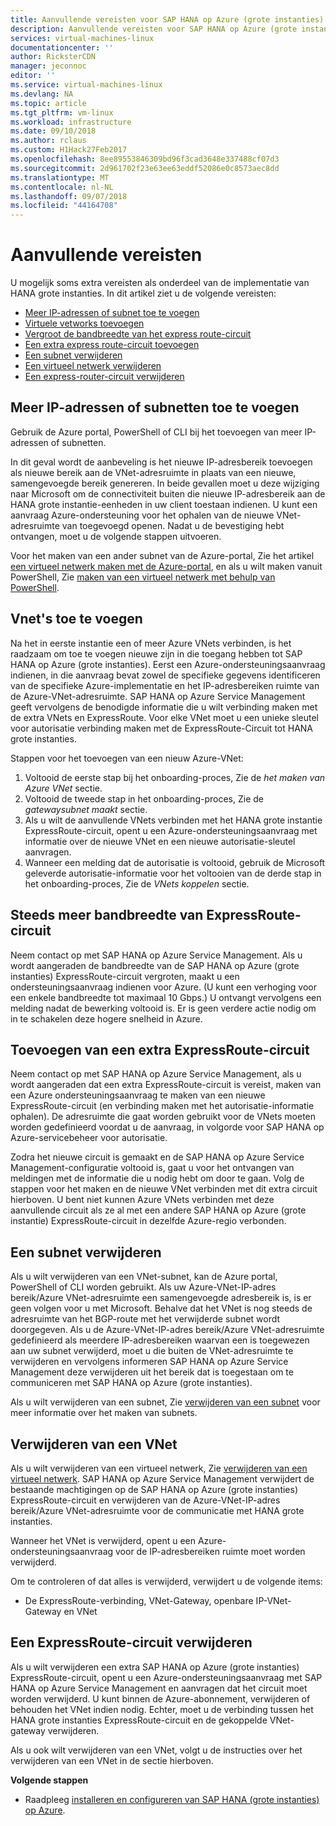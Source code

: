 ```yaml
---
title: Aanvullende vereisten voor SAP HANA op Azure (grote instanties) | Microsoft Docs
description: Aanvullende vereisten voor SAP HANA op Azure (grote instanties).
services: virtual-machines-linux
documentationcenter: ''
author: RicksterCDN
manager: jeconnoc
editor: ''
ms.service: virtual-machines-linux
ms.devlang: NA
ms.topic: article
ms.tgt_pltfrm: vm-linux
ms.workload: infrastructure
ms.date: 09/10/2018
ms.author: rclaus
ms.custom: H1Hack27Feb2017
ms.openlocfilehash: 8ee89553846309bd96f3cad3648e337488cf07d3
ms.sourcegitcommit: 2d961702f23e63ee63eddf52086e0c8573aec8dd
ms.translationtype: MT
ms.contentlocale: nl-NL
ms.lasthandoff: 09/07/2018
ms.locfileid: "44164708"
---
```

# <a name="additional-network-requirements"></a>Aanvullende vereisten

U mogelijk soms extra vereisten als onderdeel van de implementatie van HANA grote instanties. In dit artikel ziet u de volgende vereisten:
- [Meer IP-adressen of subnet toe te voegen ](#adding-more-ip-addresses-or-subnets)
- [Virtuele vetworks toevoegen](#adding-vnets)
- [Vergroot de bandbreedte van het express route-circuit](#increasing-expressroute-circuit-bandwidth)
- [Een extra express route-circuit toevoegen](#adding-an-additional-expressroute-circuit)
- [Een subnet verwijderen](#deleting-a-subnet)
- [Een virtueel netwerk verwijderen](#deleting-a-vnet)
- [Een express-router-circuit verwijderen](#deleting-an-expressroute-circuit)


## <a name="adding-more-ip-addresses-or-subnets"></a>Meer IP-adressen of subnetten toe te voegen

Gebruik de Azure portal, PowerShell of CLI bij het toevoegen van meer IP-adressen of subnetten.

In dit geval wordt de aanbeveling is het nieuwe IP-adresbereik toevoegen als nieuwe bereik aan de VNet-adresruimte in plaats van een nieuwe, samengevoegde bereik genereren. In beide gevallen moet u deze wijziging naar Microsoft om de connectiviteit buiten die nieuwe IP-adresbereik aan de HANA grote instantie-eenheden in uw client toestaan indienen. U kunt een aanvraag Azure-ondersteuning voor het ophalen van de nieuwe VNet-adresruimte van toegevoegd openen. Nadat u de bevestiging hebt ontvangen, moet u de volgende stappen uitvoeren.

Voor het maken van een ander subnet van de Azure-portal, Zie het artikel [een virtueel netwerk maken met de Azure-portal](../../../virtual-network/manage-virtual-network.md?toc=%2fazure%2fvirtual-machines%2flinux%2ftoc.json#create-a-virtual-network), en als u wilt maken vanuit PowerShell, Zie [maken van een virtueel netwerk met behulp van PowerShell](../../../virtual-network/manage-virtual-network.md?toc=%2fazure%2fvirtual-machines%2flinux%2ftoc.json#create-a-virtual-network).

## <a name="adding-vnets"></a>Vnet's toe te voegen

Na het in eerste instantie een of meer Azure VNets verbinden, is het raadzaam om toe te voegen nieuwe zijn in die toegang hebben tot SAP HANA op Azure (grote instanties). Eerst een Azure-ondersteuningsaanvraag indienen, in die aanvraag bevat zowel de specifieke gegevens identificeren van de specifieke Azure-implementatie en het IP-adresbereiken ruimte van de Azure-VNet-adresruimte. SAP HANA op Azure Service Management geeft vervolgens de benodigde informatie die u wilt verbinding maken met de extra VNets en ExpressRoute. Voor elke VNet moet u een unieke sleutel voor autorisatie verbinding maken met de ExpressRoute-Circuit tot HANA grote instanties.

Stappen voor het toevoegen van een nieuw Azure-VNet:

1. Voltooid de eerste stap bij het onboarding-proces, Zie de _het maken van Azure VNet_ sectie.
2. Voltooid de tweede stap in het onboarding-proces, Zie de _gatewaysubnet maakt_ sectie.
3. Als u wilt de aanvullende VNets verbinden met het HANA grote instantie ExpressRoute-circuit, opent u een Azure-ondersteuningsaanvraag met informatie over de nieuwe VNet en een nieuwe autorisatie-sleutel aanvragen.
4. Wanneer een melding dat de autorisatie is voltooid, gebruik de Microsoft geleverde autorisatie-informatie voor het voltooien van de derde stap in het onboarding-proces, Zie de _VNets koppelen_ sectie.

## <a name="increasing-expressroute-circuit-bandwidth"></a>Steeds meer bandbreedte van ExpressRoute-circuit

Neem contact op met SAP HANA op Azure Service Management. Als u wordt aangeraden de bandbreedte van de SAP HANA op Azure (grote instanties) ExpressRoute-circuit vergroten, maakt u een ondersteuningsaanvraag indienen voor Azure. (U kunt een verhoging voor een enkele bandbreedte tot maximaal 10 Gbps.) U ontvangt vervolgens een melding nadat de bewerking voltooid is. Er is geen verdere actie nodig om in te schakelen deze hogere snelheid in Azure.

## <a name="adding-an-additional-expressroute-circuit"></a>Toevoegen van een extra ExpressRoute-circuit

Neem contact op met SAP HANA op Azure Service Management, als u wordt aangeraden dat een extra ExpressRoute-circuit is vereist, maken van een Azure ondersteuningsaanvraag te maken van een nieuwe ExpressRoute-circuit (en verbinding maken met het autorisatie-informatie ophalen). De adresruimte die gaat worden gebruikt voor de VNets moeten worden gedefinieerd voordat u de aanvraag, in volgorde voor SAP HANA op Azure-servicebeheer voor autorisatie.

Zodra het nieuwe circuit is gemaakt en de SAP HANA op Azure Service Management-configuratie voltooid is, gaat u voor het ontvangen van meldingen met de informatie die u nodig hebt om door te gaan. Volg de stappen voor het maken en de nieuwe VNet verbinden met dit extra circuit hierboven. U bent niet kunnen Azure VNets verbinden met deze aanvullende circuit als ze al met een andere SAP HANA op Azure (grote instantie) ExpressRoute-circuit in dezelfde Azure-regio verbonden.

## <a name="deleting-a-subnet"></a>Een subnet verwijderen

Als u wilt verwijderen van een VNet-subnet, kan de Azure portal, PowerShell of CLI worden gebruikt. Als uw Azure-VNet-IP-adres bereik/Azure VNet-adresruimte een samengevoegde adresbereik is, is er geen volgen voor u met Microsoft. Behalve dat het VNet is nog steeds de adresruimte van het BGP-route met het verwijderde subnet wordt doorgegeven. Als u de Azure-VNet-IP-adres bereik/Azure VNet-adresruimte gedefinieerd als meerdere IP-adresbereiken waarvan een is toegewezen aan uw subnet verwijderd, moet u die buiten de VNet-adresruimte te verwijderen en vervolgens informeren SAP HANA op Azure Service Management deze verwijderen uit het bereik dat is toegestaan om te communiceren met SAP HANA op Azure (grote instanties).

Als u wilt verwijderen van een subnet, Zie [verwijderen van een subnet](../../../virtual-network/virtual-network-manage-subnet.md?toc=%2fazure%2fvirtual-machines%2flinux%2ftoc.json#delete-a-subnet) voor meer informatie over het maken van subnets.

## <a name="deleting-a-vnet"></a>Verwijderen van een VNet

Als u wilt verwijderen van een virtueel netwerk, Zie [verwijderen van een virtueel netwerk](../../../virtual-network/manage-virtual-network.md?toc=%2fazure%2fvirtual-machines%2flinux%2ftoc.json#delete-a-virtual-network). SAP HANA op Azure Service Management verwijdert de bestaande machtigingen op de SAP HANA op Azure (grote instanties) ExpressRoute-circuit en verwijderen van de Azure-VNet-IP-adres bereik/Azure VNet-adresruimte voor de communicatie met HANA grote instanties.

Wanneer het VNet is verwijderd, opent u een Azure-ondersteuningsaanvraag voor de IP-adresbereiken ruimte moet worden verwijderd.

Om te controleren of dat alles is verwijderd, verwijdert u de volgende items:

- De ExpressRoute-verbinding, VNet-Gateway, openbare IP-VNet-Gateway en VNet

## <a name="deleting-an-expressroute-circuit"></a>Een ExpressRoute-circuit verwijderen

Als u wilt verwijderen een extra SAP HANA op Azure (grote instanties) ExpressRoute-circuit, opent u een Azure-ondersteuningsaanvraag met SAP HANA op Azure Service Management en aanvragen dat het circuit moet worden verwijderd. U kunt binnen de Azure-abonnement, verwijderen of behouden het VNet indien nodig. Echter, moet u de verbinding tussen het HANA grote instanties ExpressRoute-circuit en de gekoppelde VNet-gateway verwijderen.

Als u ook wilt verwijderen van een VNet, volgt u de instructies over het verwijderen van een VNet in de sectie hierboven.

**Volgende stappen**

- Raadpleeg [installeren en configureren van SAP HANA (grote instanties) op Azure](hana-installation.md).
